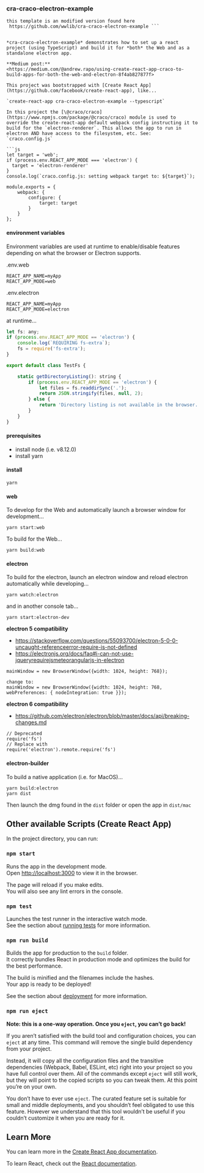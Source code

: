 ### cra-craco-electron-example
``` Note from Ahmed 
this template is an modified version found here
 https://github.com/wwlib/cra-craco-electron-example ```   


*cra-craco-electron-example* demonstrates how to set up a react project (using TypeScript) and build it for *both* the Web and as a standalone electron app.

**Medium post:**
<https://medium.com/@andrew.rapo/using-create-react-app-craco-to-build-apps-for-both-the-web-and-electron-8f4ab827877f>

This project was bootstrapped with [Create React App](https://github.com/facebook/create-react-app), like...

`create-react-app cra-craco-electron-example --typescript`

In this project the [\@craco/craco](https://www.npmjs.com/package/@craco/craco) module is used to override the create-react-app default webpack config instructing it to build for the `electron-renderer`. This allows the app to run in electron AND have access to the filesystem, etc. See: `craco.config.js`

```js
let target = 'web';
if (process.env.REACT_APP_MODE === 'electron') {
  target = 'electron-renderer'
}
console.log(`craco.config.js: setting webpack target to: ${target}`);

module.exports = {
    webpack: {
        configure: {
            target: target
        }
    }
};
```

#### environment variables

Environment variables are used at runtime to enable/disable features depending on what the browser or Electron supports.

.env.web
```
REACT_APP_NAME=myApp
REACT_APP_MODE=web
```

.env.electron
```
REACT_APP_NAME=myApp
REACT_APP_MODE=electron
```

at runtime...
```js
let fs: any;
if (process.env.REACT_APP_MODE == 'electron') {
    console.log(`REQUIRING fs-extra`);
    fs = require('fs-extra');
}

export default class TestFs {

    static getDirectoryListing(): string {
        if (process.env.REACT_APP_MODE == 'electron') {
            let files = fs.readdirSync('.');
            return JSON.stringify(files, null, 2);
        } else {
            return 'Directory listing is not available in the browser.'
        }
    }
}
```

#### prerequisites
- install node (i.e. v8.12.0)
- install yarn

#### install
```
yarn
```

#### web
To develop for the Web and automatically launch a browser window for development...

```
yarn start:web
```

To build for the Web...

```
yarn build:web
```

#### electron
To build for the electron, launch an electron window and reload electron automatically while developing...
```
yarn watch:electron
```
and in another console tab...
```
yarn start:electron-dev
```

**electron 5 compatibility**
- https://stackoverflow.com/questions/55093700/electron-5-0-0-uncaught-referenceerror-require-is-not-defined
- https://electronjs.org/docs/faq#i-can-not-use-jqueryrequirejsmeteorangularjs-in-electron
```
mainWindow = new BrowserWindow({width: 1024, height: 768});

change to:
mainWindow = new BrowserWindow({width: 1024, height: 768, webPreferences: { nodeIntegration: true }});

```

**electron 6 compatibility**
- https://github.com/electron/electron/blob/master/docs/api/breaking-changes.md
```
// Deprecated
require('fs')
// Replace with
require('electron').remote.require('fs')
```

#### electron-builder
To build a native application (i.e. for MacOS)...
```
yarn build:electron
yarn dist
```

Then launch the dmg found in the `dist` folder or open the app in `dist/mac`



## Other available Scripts (Create React App)

In the project directory, you can run:

### `npm start`

Runs the app in the development mode.<br>
Open [http://localhost:3000](http://localhost:3000) to view it in the browser.

The page will reload if you make edits.<br>
You will also see any lint errors in the console.

### `npm test`

Launches the test runner in the interactive watch mode.<br>
See the section about [running tests](https://facebook.github.io/create-react-app/docs/running-tests) for more information.

### `npm run build`

Builds the app for production to the `build` folder.<br>
It correctly bundles React in production mode and optimizes the build for the best performance.

The build is minified and the filenames include the hashes.<br>
Your app is ready to be deployed!

See the section about [deployment](https://facebook.github.io/create-react-app/docs/deployment) for more information.

### `npm run eject`

**Note: this is a one-way operation. Once you `eject`, you can’t go back!**

If you aren’t satisfied with the build tool and configuration choices, you can `eject` at any time. This command will remove the single build dependency from your project.

Instead, it will copy all the configuration files and the transitive dependencies (Webpack, Babel, ESLint, etc) right into your project so you have full control over them. All of the commands except `eject` will still work, but they will point to the copied scripts so you can tweak them. At this point you’re on your own.

You don’t have to ever use `eject`. The curated feature set is suitable for small and middle deployments, and you shouldn’t feel obligated to use this feature. However we understand that this tool wouldn’t be useful if you couldn’t customize it when you are ready for it.

## Learn More

You can learn more in the [Create React App documentation](https://facebook.github.io/create-react-app/docs/getting-started).

To learn React, check out the [React documentation](https://reactjs.org/).
